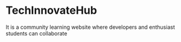 # TechInnovateHub
It is a community learning website where developers and enthusiast students can collaborate
